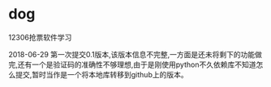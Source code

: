 # dog
12306抢票软件学习

2018-06-29 第一次提交0.1版本,该版本信息不完整,一方面是还未将剩下的功能做完,还有一个是验证码的准确性不够理想,由于是刚使用python不久依赖库不知道怎么提交,暂时当作是一个将本地库转移到github上的版本。
